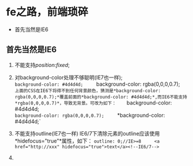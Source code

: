 fe之路，前端琐碎
=================

* 首先当然是IE6


## 首先当然是IE6 ##
1. 不能支持*position:fixed*;

2. 对background-color处理不够聪明(IE7也一样);    
`background-color: #4d4d4d;    
`background-color: rgba(0,0,0,0.7);`    
上面的CSS在IE6下将得不到任何背景颜色，猜测是*background-color: rgba(0,0,0,0.7);*覆盖前面的*background-color: #4d4d4d;*,而IE6不能支持*rgba(0,0,0,0.7)*，导致无背景。可改为如下：    
`background-color: #4d4d4d;    
`background-color: rgba(0,0,0,0.7);    
`*background-color: #4d4d4d;`

3. 不能支持outline(IE7也一样)
IE6/7下清除元素的outline应该使用*hidefocus="true"*属性，如下：
`outline: 0;//IE>=8    
<a href="http://xxx" hidefocus="true">text</a><!--IE6/7-->`

4. 
    
    
